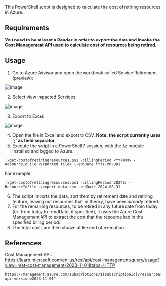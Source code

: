 This PowerShell script is designed to calculate the cost of retiring resources in Azure.

## Requirements
**You need to be at least a Reader in order to export the data and invoke the Cost Management API used to calculate cost of resources being retired.**

## Usage
1. Go to Azure Advisor and open the workbook called Service Retirement (preview):

![image](https://github.com/formicalab/Get-CostOfRetiringResources/assets/12999635/5ca2056d-3acf-4e5c-baf2-65c06da8ee3a)


2. Select view Impacted Services:

![image](https://github.com/formicalab/Get-CostOfRetiringResources/assets/12999635/80e4214b-a5f9-4aec-bce0-79fba20a9e22)


3. Export to Excel:

![image](https://github.com/formicalab/Get-CostOfRetiringResources/assets/12999635/4f344608-3a13-437c-b4d9-a75c3cade2ce)


4. Open the file in Excel and export to CSV. **Note: the script currently uses ';' as field separator**
5. Execute the script in a PowerShell 7 session, with the Az module installed and logged to Azure.

```
.\get-costofretiringresources.ps1 -billingPeriod <YYYYMM> -ResourceIdFile <exported file> [-endDate YYYY-MM-DD]
```

For example:

```
.\get-costofretiringresources.ps1 -billingPeriod 202405 -ResourceIdFile .\export_data.csv -endDate 2024-08-31
```

6. The script imports the data, sort them by retirement date and retiring feature, leaving out resources that, in theory, have been _already_ retired..
7. For the remaining resources, to be retired in any future date from today (or: from today to -endDate, if specified), it uses the Azure Cost Management API to extract the cost that the resource had in the specified billing period.
8. The total costs are then shown at the end of execution.

## References

Cost Management API:  
https://learn.microsoft.com/en-us/rest/api/cost-management/query/usage?view=rest-cost-management-2023-11-01&tabs=HTTP
```
https://management.azure.com/subscriptions/${subscriptionId}/resourceGroups/${resourceGroup}/providers/Microsoft.CostManagement/query?api-version=2023-11-01"
```
